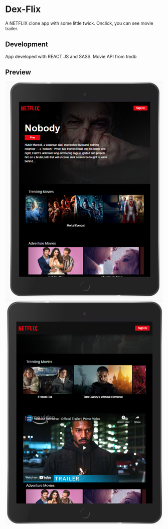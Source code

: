 # Dex-Flix

A NETFLIX clone app with some little twick. Onclick, you can see movie trailer.

## Development

App developed with REACT JS and SASS. Movie API from tmdb

## Preview

<img  alt="png" src="./public/dexflix.png" />
<img  alt="png" src="./public/dexflix2.png" />
